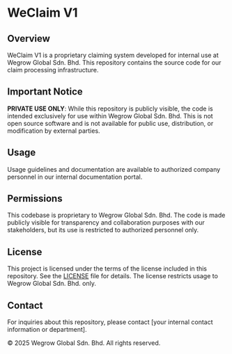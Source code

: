 # WeClaim V1

## Overview
WeClaim V1 is a proprietary claiming system developed for internal use at Wegrow Global Sdn. Bhd. This repository contains the source code for our claim processing infrastructure.

## Important Notice
**PRIVATE USE ONLY**: While this repository is publicly visible, the code is intended exclusively for use within Wegrow Global Sdn. Bhd. This is not open source software and is not available for public use, distribution, or modification by external parties.

## Usage
Usage guidelines and documentation are available to authorized company personnel in our internal documentation portal.

## Permissions
This codebase is proprietary to Wegrow Global Sdn. Bhd. The code is made publicly visible for transparency and collaboration purposes with our stakeholders, but its use is restricted to authorized personnel only.

## License
This project is licensed under the terms of the license included in this repository. See the [LICENSE](LICENSE.MD) file for details. The license restricts usage to Wegrow Global Sdn. Bhd. only.

## Contact
For inquiries about this repository, please contact [your internal contact information or department].

© 2025 Wegrow Global Sdn. Bhd. All rights reserved.
